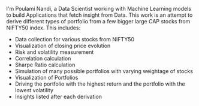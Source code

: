 I'm Poulami Nandi, a Data Scientist working with Machine Learning models to build Applications that fetch insight from Data.
This work is an attempt to derive different types of portfolio from a few bigger large CAP stocks from NIFTY50 index. This includes:

- Data collection for various stocks from NIFTY50
- Visualization of closing price evolution
- Risk and volatility measurement
- Correlation calculation
- Sharpe Ratio calculation
- Simulation of many possible portfolios with varying weightage of stocks
- Visualization of Portfolios
- Driving the portfolio with the highest return and the portfolio with the lowest volatility
- Insights listed after each derivation
